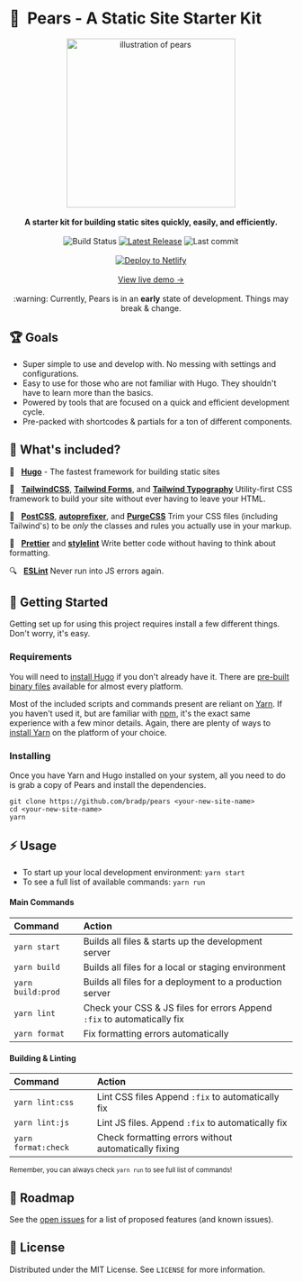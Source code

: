 # 🍐️&nbsp;&nbsp;Pears - A Static Site Starter Kit

<p align="center">
  <img src="https://brrad.com/readme/pears.jpg" height="300" alt="illustration of pears"><br>
    <br>
    <strong>A starter kit for building static sites quickly, easily, and efficiently.</strong>
  <br>
  	<br>
    <img src="https://img.shields.io/github/workflow/status/bradp/pears/build/main?style=flat-square" alt="Build Status">
    <a href="https://www.github.com/bradp/pears/releases/"><img src="https://img.shields.io/github/v/release/bradp/pears?style=flat-square" alt="Latest Release"></a>
      <img src="https://img.shields.io/github/last-commit/bradp/pears?style=flat-square" alt="Last commit">
    <br>
    <br>
    <a href="https://app.netlify.com/start/deploy?repository=https://github.com/bradp/pears">
      <img src="https://www.netlify.com/img/deploy/button.svg" alt="Deploy to Netlify">
    </a>
    <br>
    <br>
      <a href="https://pears.cloud/">View live demo →</a>
    <br>
    <br>
      :warning: Currently, Pears is in an <strong>early</strong> state of development. Things may break & change.
</p>


## 🏆 Goals

- Super simple to use and develop with. No messing with settings and configurations.
- Easy to use for those who are not familiar with Hugo. They shouldn't have to learn more than the basics.
- Powered by tools that are focused on a quick and efficient development cycle.
- Pre-packed with shortcodes & partials for a ton of different components.

## 🎉️ What's included?

  🚧&nbsp;&nbsp; **[Hugo](https://gohugo.io)** - The fastest framework for building static sites

  🎨&nbsp;&nbsp; **[TailwindCSS](https://tailwind.css)**, **[Tailwind Forms](https://github.com/tailwindlabs/tailwindcss-forms)**, and **[Tailwind Typography](https://github.com/tailwindlabs/tailwindcss-typography)** Utility-first CSS framework to build your site without ever having to leave your HTML.

  🔧️&nbsp;&nbsp; **[PostCSS](https://github.com/postcss/postcss)**, **[autoprefixer](https://github.com/postcss/autoprefixer)**, and **[PurgeCSS](https://github.com/FullHuman/purgecss)** Trim your CSS files (including Tailwind's) to be _only_ the classes and rules you actually use in your markup.

  🌈️ &nbsp;&nbsp;**[Prettier](https://github.com/prettier/prettier)** and **[stylelint](https://github.com/stylelint/stylelint)** Write better code without having to think about formatting.

  🔍️ &nbsp;&nbsp;**[ESLint](https://eslint.org)** Never run into JS errors again.


## 🚀️ Getting Started

Getting set up for using this project requires install a few different things. Don't worry, it's easy.

### Requirements

You will need to [install Hugo](https://gohugo.io/getting-started/installing/) if you don't already have it. There are [pre-built binary files](https://github.com/gohugoio/hugo/releases) available for almost every platform.

Most of the included scripts and commands present are reliant on [Yarn](https://classic.yarnpkg.com/en/). If you haven't used it, but are familiar with [npm](https://www.npmjs.com/), it's the exact same experience with a few minor details. Again, there are plenty of ways to [install Yarn](https://classic.yarnpkg.com/en/docs/install/) on the platform of your choice.

### Installing

Once you have Yarn and Hugo installed on your system, all you need to do is grab a copy of Pears and install the dependencies.

```
git clone https://github.com/bradp/pears <your-new-site-name>
cd <your-new-site-name>
yarn
```

## ⚡️ Usage

 - To start up your local development environment: `yarn start`
 - To see a full list of available commands: `yarn run`

#### Main Commands
Command | Action
:- | :-
`yarn start` | Builds all files & starts up the development server
`yarn build` | Builds all files for a local or staging environment
`yarn build:prod` | Builds all files for a deployment to a production server
`yarn lint` | Check your CSS & JS files for errors Append `:fix` to automatically fix
`yarn format` | Fix formatting errors automatically

#### Building & Linting
Command | Action
:- | :-
`yarn lint:css` | Lint CSS files Append `:fix` to automatically fix
`yarn lint:js` | Lint JS files. Append `:fix` to automatically fix
`yarn format:check` | Check formatting errors without automatically fixing

<small>Remember, you can always check <code>yarn run</code> to see  full list of commands!</small>


## 🔮️ Roadmap

See the [open issues](https://github.com/bradp/starter/issues) for a list of proposed features (and known issues).

## 📕️ License

Distributed under the MIT License. See `LICENSE` for more information.
